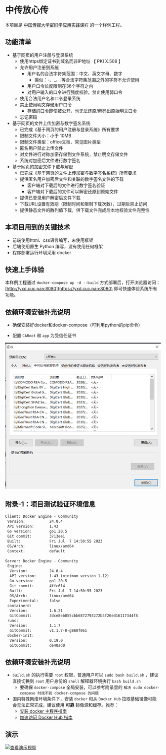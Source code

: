 # 中传放心传

本项目是 [中国传媒大学密码学应用实践课程](https://c4pr1c3.github.io/cuc-wiki/ac.html) 的一个样例工程。

## 功能清单

* 基于网页的用户注册与登录系统
  * 使用https绑定证书到域名而非IP地址 【 PKI X.509 】
  * 允许用户注册到系统
    * 用户名的合法字符集范围：中文、英文字母、数字
      * 类似：-、_、.等合法字符集范围之外的字符不允许使用
    * 用户口令长度限制在36个字符之内
    * 对用户输入的口令进行强度校验，禁止使用弱口令
  * 使用合法用户名和口令登录系统
  * 禁止使用明文存储用户口令 
    * 存储的口令即使被公开，也无法还原/解码出原始明文口令
  * 忘记密码
* 基于网页的文件上传加密与数字签名系统
  * 已完成《基于网页的用户注册与登录系统》所有要求
  * 限制文件大小：小于 10MB
  * 限制文件类型：office文档、常见图片类型
  * 匿名用户禁止上传文件
  * 对文件进行对称加密存储到文件系统，禁止明文存储文件
  * 系统对加密后文件进行数字签名    
* 基于网页的加密文件下载与解密
  * 已完成《基于网页的文件上传加密与数字签名系统》所有要求 
  * 提供匿名用户加密后文件和关联的数字签名文件的下载
    * 客户端对下载后的文件进行数字签名验证
    * 客户端对下载后的文件可以解密还原到原始文件
  * 提供已登录用户解密后文件下载
  * 下载URL设置有效期（限制时间和限制下载次数），过期后禁止访问 
  * 提供静态文件的散列值下载，供下载文件完成后本地校验文件完整性

## 本项目用到的关键技术

* 前端使用html、css语言编写，未使用框架
* 后端使用原生 Python 编写，没有使用任何框架
* 程序部署运行环境采用 docker

## 快速上手体验

本样例工程通过 `docker-compose up -d --build` 方式部署后，打开浏览器访问： [http://yxd.cuc.pan:8080](https://yxd.cuc.pan:8080) 即可快速体验系统所有功能。

## 依赖环境安装补充说明

* 确保安装好docker和docker-compose（可利用python的pip命令）

* 配置 `CARoot` 和 `app` 为受信任证书

![](imgs/add_cert.png)


## 附录-1：项目测试验证环境信息

```
Client: Docker Engine - Community
 Version:           24.0.4
 API version:       1.43
 Go version:        go1.20.5
 Git commit:        3713ee1
 Built:             Fri Jul  7 14:50:55 2023
 OS/Arch:           linux/amd64
 Context:           default

Server: Docker Engine - Community
 Engine:
  Version:          24.0.4
  API version:      1.43 (minimum version 1.12)
  Go version:       go1.20.5
  Git commit:       4ffc614
  Built:            Fri Jul  7 14:50:55 2023
  OS/Arch:          linux/amd64
  Experimental:     false
 containerd:
  Version:          1.6.21
  GitCommit:        3dce8eb055cbb6872793272b4f20ed16117344f8
 runc:
  Version:          1.1.7
  GitCommit:        v1.1.7-0-g860f061
 docker-init:
  Version:          0.19.0
  GitCommit:        de40ad0
```

## 依赖环境安装补充说明

* `build.sh` 的执行需要 `root` 权限，普通用户可以 `sudo bash build.sh` ，建议直接切换到 `root` 用户身份的 `shell` 解释器环境执行 `bash build.sh`
    * 要确保 `docker-compose` 全局安装，可以参考附录里的 `解决 sudo docker-compose 时找不到 docker-compose 的问题`
* 国内特殊网络环境条件下，安装 `docker` 和从 `Docker Hub` 拉取基础镜像可能会无法正常完成，建议使用 **可靠** 镜像源和缓存。推荐：
    * [安装 docker 主程序指南](http://mirrors.ustc.edu.cn/help/docker-ce.html)
    * [加速访问 Docker Hub 指南](http://mirrors.ustc.edu.cn/help/dockerhub.html)

## 演示

[![查看演示视频](ac-demo.png)](https://www.bilibili.com/video/BV1Hb4y1R7FE?p=119)


